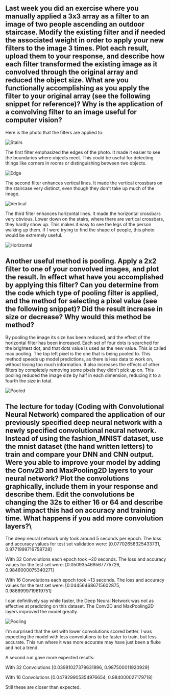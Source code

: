 ## Last week you did an exercise where you manually applied a 3x3 array as a filter to an image of two people ascending an outdoor staircase.  Modify the existing filter and if needed the associated weight in order to apply your new filters to the image 3 times.  Plot each result, upload them to your response, and describe how each filter transformed the existing image as it convolved through the original array and reduced the object size.  What are you functionally accomplishing as you apply the filter to your original array (see the following snippet for reference)?  Why is the application of a convolving filter to an image useful for computer vision? 
Here is the photo that the filters are applied to:

![Stairs](OriginalStairs.png)

The first filter emphasized the edges of the photo. It made it easier to see the boundaries where objects meet. 
This could be useful for detecting things like corners in rooms or distinguishing between two objects.

![Edge](EdgeStairs.png)

The second filter enhances vertical lines. It made the vertical crossbars on the staircase very distinct, even though they 
don't take up much of the image.

![Vertical](VerticalStairs.png)

The third filter enhances horizontal lines. It made the horizontal crossbars very obvious. Lower down on the stairs, where
there are vertical crossbars, they hardly show up. This makes it easy to see the legs of the person walking up them. If
I were trying to find the shape of people, this photo would be extremely useful.

![Horizontal](HorizontalStairs.png)

## Another useful method is pooling.  Apply a 2x2 filter to one of your convolved images, and plot the result.  In effect what have you accomplished by applying this filter?  Can you determine from the code which type of pooling filter is applied, and the method for selecting a pixel value (see the following snippet)?  Did the result increase in size or decrease?  Why would this method be method? 
By pooling the image its size has been reduced, and the effect of the horizontal filter has been increased. Each set of
four dots is searched for the brightest dot, and that dots value is used as the new value. This is called max pooling. The
top left pixel is the one that is being pooled to. This method speeds up model predictions, as there is less data to work on,
without losing too much information. It also increases the effects of other filters by completely removing some pixels they 
didn't pick up on. This pooling reduced the image size by half in each dimension, reducing it to a fourth the size in total.

![Pooled](HorizontalStairsPooled.png)

## The lecture for today (Coding with Convolutional Neural Network) compared the application of our previously specified deep neural network with a newly specified convolutional neural network.  Instead of using the fashion_MNIST dataset, use the mnist dataset (the hand written letters) to train and compare your DNN and CNN output.      Were you able to improve your model by adding the Conv2D and MaxPooling2D layers to your neural network?  Plot the convolutions graphically, include them in your response and describe them.  Edit the convolutions be changing the 32s to either 16 or 64 and describe what impact this had on accuracy and training time.  What happens if you add more convolution layers?\
The deep neural network only took around 5 seconds per epoch. The loss and accuracy values for test set validation were:
[0.07702658325433731, 0.9771999716758728]

With 32 Convolutions each epoch took ~20 seconds. The loss and accuracy values for the test set were:
[0.050935469567775726, 0.9846000075340271]

With 16 Convolutions each epoch took ~13 seconds. The loss and accuracy values for the test set were:
[0.044564686715602875, 0.9868999719619751]

I can definitively say while faster, the Deep Neural Network was not as effective at predicting on this dataset.
The Conv2D and MaxPooling2D layers improved the model greatly.

![Pooling](Convolutions.png)

I'm surprised that the set with lower convolutions scored better. I was expecting the model with less convolutions to be 
faster to train, but less accurate. This run where it was more accurate may have just been a fluke and not a trend.

A second run gave more expected results:

With 32 Convolutions
[0.03981027379631996, 0.987500011920929]

With 16 Convolutions
[0.047929905354976654, 0.984000027179718]

Still these are closer than expected.